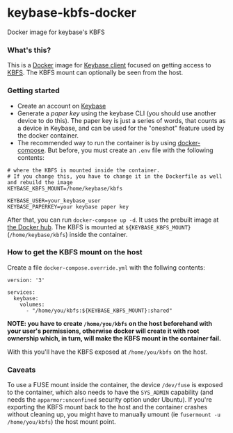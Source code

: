 # keybase-kbfs-docker
Docker image for keybase's KBFS

### What's this?

This is a [Docker](https://www.docker.com/) image for [Keybase client](https://keybase.io) focused on getting access to [KBFS](https://keybase.io/docs/kbfs). The KBFS mount can optionally be seen from the host.

### Getting started

- Create an account on [Keybase](https://keybase.io)
- Generate a _paper key_ using the keybase CLI (you should use another device to do this). The paper key is just a series of words, that counts as a device in Keybase, and can be used for the "oneshot" feature used by the docker container.
- The recommended way to run the container is by using [docker-compose](https://docs.docker.com/compose/). But before, you must create an `.env` file with the following contents:


```
# where the KBFS is mounted inside the container.
# If you change this, you have to change it in the Dockerfile as well and rebuild the image
KEYBASE_KBFS_MOUNT=/home/keybase/kbfs

KEYBASE_USER=your_keybase_user
KEYBASE_PAPERKEY=your keybase paper key
```

After that, you can run `docker-compose up -d`. It uses the prebuilt image at [the Docker hub](https://hub.docker.com/r/waldner/keybase/). The KBFS is mounted at `${KEYBASE_KBFS_MOUNT}` (`/home/keybase/kbfs`) inside the container.

### How to get the KBFS mount on the host

Create a file `docker-compose.override.yml` with the follwing contents:

```
version: '3'

services:
  keybase:
    volumes:
      - "/home/you/kbfs:${KEYBASE_KBFS_MOUNT}:shared"
```
**NOTE: you have to create `/home/you/kbfs` on the host beforehand with your user's permissions, otherwise docker will create it with root ownership which, in turn, will make the KBFS mount in the container fail.**

With this you'll have the KBFS exposed at `/home/you/kbfs` on the host.

### Caveats

To use a FUSE mount inside the container, the device `/dev/fuse` is exposed to the container, which also needs to have the `SYS_ADMIN` capability (and needs the `apparmor:unconfined` security option under Ubuntu). If you're exporting the KBFS mount back to the host and the container crashes without cleaning up, you might have to manually umount (ie `fusermount -u /home/you/kbfs`) the host mount point.

